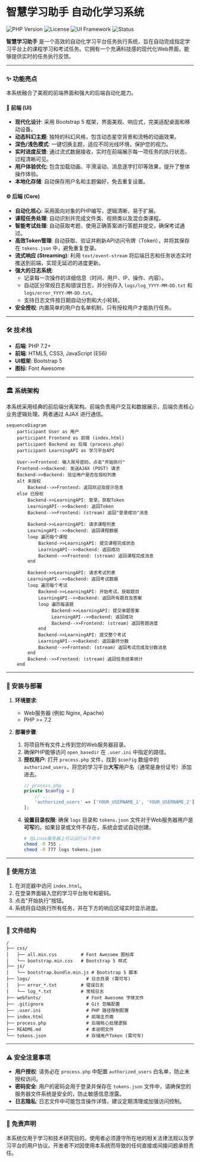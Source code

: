 # 智慧学习助手 自动化学习系统

![PHP Version](https://img.shields.io/badge/PHP-%3E%3D7.2-8892BF.svg)
![License](https://img.shields.io/badge/license-MIT-blue.svg)
![UI Framework](https://img.shields.io/badge/UI-Bootstrap%205-7952B3.svg)
![Status](https://img.shields.io/badge/status-active-success.svg)

**智慧学习助手** 是一个高效的自动化学习平台任务执行系统，旨在自动完成指定学习平台上的课程学习和考试任务。它拥有一个充满科技感的现代化Web界面，能够提供实时的任务执行反馈。

---

### ✨ 功能亮点

本系统融合了美观的前端界面和强大的后端自动化能力。

#### 🚀 前端 (UI)
- **现代化设计**: 采用 Bootstrap 5 框架，界面美观、响应式，完美适配桌面和移动设备。
- **动态科幻主题**: 独特的科幻风格，包含动态星空背景和流畅的动画效果。
- **深色/浅色模式**: 一键切换主题，适应不同光线环境，保护您的视力。
- **实时进度反馈**: 通过流式数据接收，实时在前端展示每一项任务的执行状态，过程清晰可见。
- **用户体验优化**: 包含加载动画、平滑滚动、消息逐字打印等效果，提升了整体操作体验。
- **本地化存储**: 自动保存用户名和主题偏好，免去重复设置。

#### ⚙️ 后端 (Core)
- **自动化核心**: 采用面向对象的PHP编写，逻辑清晰，易于扩展。
- **课程任务处理**: 自动识别并完成文件类、视频类以及混合类课程。
- **智能考试处理**: 自动获取考题、使用正确答案进行答题并提交，确保考试通过。
- **高效Token管理**: 自动获取、验证并刷新API访问令牌（Token），并将其保存在 `tokens.json` 中，避免重复登录。
- **流式响应 (Streaming)**: 利用 `text/event-stream` 将后端日志和任务状态实时推送到前端，实现无延迟的进度更新。
- **强大的日志系统**: 
    - 记录每一次操作的详细信息（时间、用户、IP、操作、内容）。
    - 自动区分常规日志和错误日志，并分别存入 `logs/log_YYYY-MM-DD.txt` 和 `logs/error_YYYY-MM-DD.txt`。
    - 支持日志文件按日期自动分割和大小轮转。
- **安全授权**: 内置简单的用户白名单机制，只有授权用户才能执行任务。

---

### 🛠️ 技术栈

- **后端**: PHP 7.2+
- **前端**: HTML5, CSS3, JavaScript (ES6)
- **UI框架**: Bootstrap 5
- **图标**: Font Awesome

---

### 🏛️ 系统架构

本系统采用经典的前后端分离架构。前端负责用户交互和数据展示，后端负责核心业务逻辑处理。两者通过 AJAX 进行通信。

```mermaid
sequenceDiagram
    participant User as 用户
    participant Frontend as 前端 (index.html)
    participant Backend as 后端 (process.php)
    participant LearningAPI as 学习平台API

    User->>Frontend: 输入账号密码，点击"开始执行"
    Frontend->>Backend: 发送AJAX (POST) 请求
    Backend->>Backend: 验证用户是否在授权列表
    alt 未授权
        Backend-->>Frontend: 返回欢迎及提示信息
    else 已授权
        Backend->>LearningAPI: 登录，获取Token
        LearningAPI-->>Backend: 返回Token
        Backend-->>Frontend: (stream) 返回"登录成功"消息
        
        Backend->>LearningAPI: 请求课程列表
        LearningAPI-->>Backend: 返回课程数据
        loop 遍历每个课程
            Backend->>LearningAPI: 提交课程完成状态
            LearningAPI-->>Backend: 返回成功
            Backend-->>Frontend: (stream) 返回课程完成消息
        end
        
        Backend->>LearningAPI: 请求考试列表
        LearningAPI-->>Backend: 返回考试数据
        loop 遍历每个考试
            Backend->>LearningAPI: 开始考试，获取题目
            LearningAPI-->>Backend: 返回所有题目及答案
            loop 遍历每道题
                 Backend->>LearningAPI: 提交单题答案
                 LearningAPI-->>Backend: 返回成功
                 Backend-->>Frontend: (stream) 返回答题进度
            end
            Backend->>LearningAPI: 提交整个考试
            LearningAPI-->>Backend: 返回最终分数
            Backend-->>Frontend: (stream) 返回考试完成及分数消息
        end
        Backend-->>Frontend: (stream) 返回任务结束统计
    end
```

---

### 🚀 安装与部署

1.  **环境要求**:
    -   Web服务器 (例如 Nginx, Apache)
    -   PHP >= 7.2

2.  **部署步骤**:
    1.  将项目所有文件上传到您的Web服务器目录。
    2.  确保PHP能够访问 `open_basedir` 在 `.user.ini` 中指定的路径。
    3.  **授权用户**: 打开 `process.php` 文件，找到 `$config` 数组中的 `authorized_users`，将您的学习平台**大写**用户名（通常是身份证号）添加进去。
        ```php
        // process.php
        private $config = [
            // ...
            'authorized_users' => ['YOUR_USERNAME_1', 'YOUR_USERNAME_2'] // 在这里添加授权用户
        ];
        ```
    4.  **设置目录权限**: 确保 `logs` 目录和 `tokens.json` 文件对于Web服务器用户是**可写**的。如果目录或文件不存在，系统会尝试自动创建。
        ```bash
        # 在Linux服务器上可以运行以下命令
        chmod -R 755 .
        chmod -R 777 logs tokens.json
        ```

---

### 📖 使用方法

1.  在浏览器中访问 `index.html`。
2.  在登录界面输入您的学习平台账号和密码。
3.  点击"开始执行"按钮。
4.  系统将自动执行所有任务，并在下方的响应区域实时显示进度。

---

### 📁 文件结构

```
/
├── css/
│   ├── all.min.css         # Font Awesome 图标库
│   └── bootstrap.min.css   # Bootstrap 5 样式
├── js/
│   └── bootstrap.bundle.min.js # Bootstrap 5 脚本
├── logs/                     # 日志目录 (需可写)
│   ├── error_*.txt         # 错误日志
│   └── log_*.txt           # 常规日志
├── webfonts/                 # Font Awesome 字体文件
├── .gitignore                # Git 忽略配置
├── .user.ini                 # PHP 路径限制配置
├── index.html                # 前端主页面
├── process.php               # 后端核心处理逻辑
├── README.md                 # 本说明文件
└── tokens.json               # 存储用户Token (需可写)
```

---

### ⚠️ 安全注意事项

-   **用户授权**: 请务必在 `process.php` 中配置 `authorized_users` 白名单，防止未授权访问。
-   **密码安全**: 用户的密码会用于登录并保存在 `tokens.json` 文件中，请确保您的服务器文件系统是安全的，防止敏感信息泄露。
-   **日志隐私**: 日志文件中可能包含操作详情，建议定期清理或加强访问控制。

---

### 📜 免责声明

本系统仅用于学习和技术研究目的。使用者必须遵守所在地的相关法律法规以及学习平台的用户协议。开发者不对因使用本系统而导致的任何直接或间接问题承担责任。